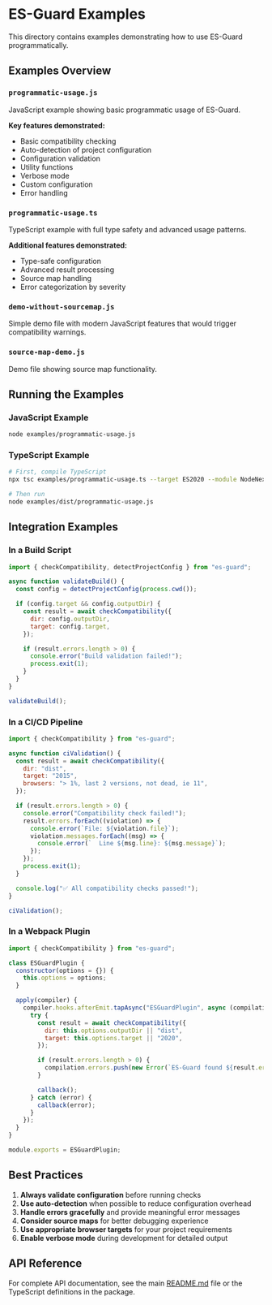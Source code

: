 # ES-Guard Examples

This directory contains examples demonstrating how to use ES-Guard programmatically.

## Examples Overview

### `programmatic-usage.js`

JavaScript example showing basic programmatic usage of ES-Guard.

**Key features demonstrated:**

- Basic compatibility checking
- Auto-detection of project configuration
- Configuration validation
- Utility functions
- Verbose mode
- Custom configuration
- Error handling

### `programmatic-usage.ts`

TypeScript example with full type safety and advanced usage patterns.

**Additional features demonstrated:**

- Type-safe configuration
- Advanced result processing
- Source map handling
- Error categorization by severity

### `demo-without-sourcemap.js`

Simple demo file with modern JavaScript features that would trigger compatibility warnings.

### `source-map-demo.js`

Demo file showing source map functionality.

## Running the Examples

### JavaScript Example

```bash
node examples/programmatic-usage.js
```

### TypeScript Example

```bash
# First, compile TypeScript
npx tsc examples/programmatic-usage.ts --target ES2020 --module NodeNext --outDir examples/dist

# Then run
node examples/dist/programmatic-usage.js
```

## Integration Examples

### In a Build Script

```javascript
import { checkCompatibility, detectProjectConfig } from "es-guard";

async function validateBuild() {
  const config = detectProjectConfig(process.cwd());

  if (config.target && config.outputDir) {
    const result = await checkCompatibility({
      dir: config.outputDir,
      target: config.target,
    });

    if (result.errors.length > 0) {
      console.error("Build validation failed!");
      process.exit(1);
    }
  }
}

validateBuild();
```

### In a CI/CD Pipeline

```javascript
import { checkCompatibility } from "es-guard";

async function ciValidation() {
  const result = await checkCompatibility({
    dir: "dist",
    target: "2015",
    browsers: "> 1%, last 2 versions, not dead, ie 11",
  });

  if (result.errors.length > 0) {
    console.error("Compatibility check failed!");
    result.errors.forEach((violation) => {
      console.error(`File: ${violation.file}`);
      violation.messages.forEach((msg) => {
        console.error(`  Line ${msg.line}: ${msg.message}`);
      });
    });
    process.exit(1);
  }

  console.log("✅ All compatibility checks passed!");
}

ciValidation();
```

### In a Webpack Plugin

```javascript
import { checkCompatibility } from "es-guard";

class ESGuardPlugin {
  constructor(options = {}) {
    this.options = options;
  }

  apply(compiler) {
    compiler.hooks.afterEmit.tapAsync("ESGuardPlugin", async (compilation, callback) => {
      try {
        const result = await checkCompatibility({
          dir: this.options.outputDir || "dist",
          target: this.options.target || "2020",
        });

        if (result.errors.length > 0) {
          compilation.errors.push(new Error(`ES-Guard found ${result.errors.length} compatibility issues`));
        }

        callback();
      } catch (error) {
        callback(error);
      }
    });
  }
}

module.exports = ESGuardPlugin;
```

## Best Practices

1. **Always validate configuration** before running checks
2. **Use auto-detection** when possible to reduce configuration overhead
3. **Handle errors gracefully** and provide meaningful error messages
4. **Consider source maps** for better debugging experience
5. **Use appropriate browser targets** for your project requirements
6. **Enable verbose mode** during development for detailed output

## API Reference

For complete API documentation, see the main [README.md](../README.md) file or the TypeScript definitions in the package.
